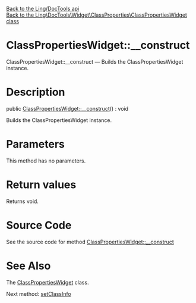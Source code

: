 [Back to the Ling/DocTools api](https://github.com/lingtalfi/DocTools/blob/master/doc/api/Ling/DocTools.md)<br>
[Back to the Ling\DocTools\Widget\ClassProperties\ClassPropertiesWidget class](https://github.com/lingtalfi/DocTools/blob/master/doc/api/Ling/DocTools/Widget/ClassProperties/ClassPropertiesWidget.md)


ClassPropertiesWidget::__construct
================



ClassPropertiesWidget::__construct — Builds the ClassPropertiesWidget instance.




Description
================


public [ClassPropertiesWidget::__construct](https://github.com/lingtalfi/DocTools/blob/master/doc/api/Ling/DocTools/Widget/ClassProperties/ClassPropertiesWidget/__construct.md)() : void




Builds the ClassPropertiesWidget instance.




Parameters
================

This method has no parameters.


Return values
================

Returns void.








Source Code
===========
See the source code for method [ClassPropertiesWidget::__construct](/blob/master/Widget/ClassProperties/ClassPropertiesWidget.php#L35-L39)


See Also
================

The [ClassPropertiesWidget](https://github.com/lingtalfi/DocTools/blob/master/doc/api/Ling/DocTools/Widget/ClassProperties/ClassPropertiesWidget.md) class.

Next method: [setClassInfo](https://github.com/lingtalfi/DocTools/blob/master/doc/api/Ling/DocTools/Widget/ClassProperties/ClassPropertiesWidget/setClassInfo.md)<br>

